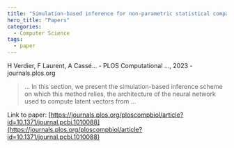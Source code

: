```yaml
---
title: "Simulation-based inference for non-parametric statistical comparison of biomolecule dynamics"
hero_title: "Papers"
categories:
  - Computer Science
tags:
  - paper
---
```

H Verdier, F Laurent, A Cassé… - PLOS Computational …, 2023 - journals.plos.org



>… In this section, we present the simulation-based inference scheme on which this method relies, the architecture of the neural network used to compute latent vectors from …

Link to paper: [https://journals.plos.org/ploscompbiol/article?id=10.1371/journal.pcbi.1010088](https://journals.plos.org/ploscompbiol/article?id=10.1371/journal.pcbi.1010088)
